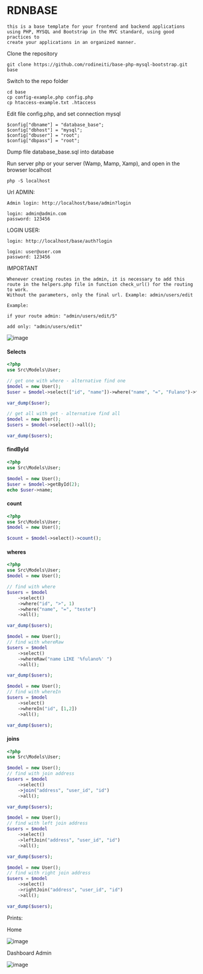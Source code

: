 # RDNBASE

    this is a base template for your frontend and backend applications using PHP, MYSQL and Bootstrap in the MVC standard, using good practices to 
    create your applications in an organized manner.

Clone the repository

    git clone https://github.com/rodineiti/base-php-mysql-bootstrap.git base

Switch to the repo folder

    cd base
    cp config-example.php config.php
    cp htaccess-example.txt .htaccess
    
Edit file config.php, and set connection mysql

    $config["dbname"] = "database_base";
    $config["dbhost"] = "mysql";
    $config["dbuser"] = "root";
    $config["dbpass"] = "root";
    
Dump file database_base.sql into database

Run server php or your server (Wamp, Mamp, Xamp), and open in the browser localhost
  
    php -S localhost

Url ADMIN:

    Admin login: http://localhost/base/admin?login

    login: admin@admin.com
    password: 123456
    
LOGIN USER:

    login: http://localhost/base/auth?login

    login: user@user.com
    password: 123456
    
    
IMPORTANT

    Whenever creating routes in the admin, it is necessary to add this route in the helpers.php file in function check_url() for the routing to work.
    Without the parameters, only the final url. Example: admin/users/edit
    
    Example: 
    
    if your route admin: "admin/users/edit/5"
       
    add only: "admin/users/edit"

![image](https://user-images.githubusercontent.com/25492122/90270781-25f81300-de31-11ea-9514-2b10ebe3b9e4.png)


#### Selects
```php
<?php
use Src\Models\User;

// get one with where - alternative find one
$model = new User();
$user = $model->select(["id", "name"])->where("name", "=", "Fulano")->fisrt();

var_dump($user);

// get all with get - alternative find all
$model = new User();
$users = $model->select()->all();

var_dump($users);
```

#### findById

```php
<?php
use Src\Models\User;

$model = new User();
$user = $model->getById(2);
echo $user->name;
```

#### count

```php
<?php
use Src\Models\User;
$model = new User();

$count = $model->select()->count();
```

#### wheres
```php
<?php
use Src\Models\User;
$model = new User();

// find with where
$users = $model
    ->select()
    ->where("id", ">", 1)
    ->where("name", "=", "teste")
    ->all();

var_dump($users);

$model = new User();
// find with whereRaw
$users = $model
    ->select()
    ->whereRaw("name LIKE '%fulano%' ")
    ->all();

var_dump($users);

$model = new User();
// find with whereIn
$users = $model
    ->select()
    ->whereIn("id", [1,2])
    ->all();

var_dump($users);
```

#### joins
```php
<?php
use Src\Models\User;

$model = new User();
// find with join address
$users = $model
    ->select()
    ->join("address", "user_id", "id")
    ->all();

var_dump($users);

$model = new User();
// find with left join address
$users = $model
    ->select()
    ->leftJoin("address", "user_id", "id")
    ->all();

var_dump($users);

$model = new User();
// find with right join address
$users = $model
    ->select()
    ->rightJoin("address", "user_id", "id")
    ->all();

var_dump($users);
```



Prints:

Home

![image](https://user-images.githubusercontent.com/25492122/90269331-d9133d00-de2e-11ea-92bf-24ecf89ca0ef.png)


Dashboard Admin

![image](https://user-images.githubusercontent.com/25492122/90269436-0102a080-de2f-11ea-8c66-e5a12d8ca9fa.png)